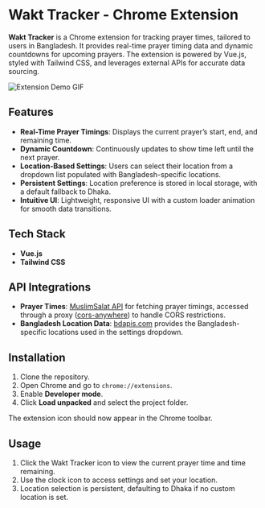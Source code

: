 # Wakt Tracker - Chrome Extension

**Wakt Tracker** is a Chrome extension for tracking prayer times, tailored to users in Bangladesh. It provides real-time prayer timing data and dynamic countdowns for upcoming prayers. The extension is powered by Vue.js, styled with Tailwind CSS, and leverages external APIs for accurate data sourcing.

![Extension Demo GIF](https://github.com/user-attachments/assets/563f5f04-8bf7-45fb-bbd9-97930cd64b70)

## Features

- **Real-Time Prayer Timings**: Displays the current prayer’s start, end, and remaining time.
- **Dynamic Countdown**: Continuously updates to show time left until the next prayer.
- **Location-Based Settings**: Users can select their location from a dropdown list populated with Bangladesh-specific locations.
- **Persistent Settings**: Location preference is stored in local storage, with a default fallback to Dhaka.
- **Intuitive UI**: Lightweight, responsive UI with a custom loader animation for smooth data transitions.

## Tech Stack

- **Vue.js**
- **Tailwind CSS**

## API Integrations

- **Prayer Times**: [MuslimSalat API](https://muslimsalat.com) for fetching prayer timings, accessed through a proxy ([cors-anywhere](https://cors-anywhere.herokuapp.com)) to handle CORS restrictions.
- **Bangladesh Location Data**: [bdapis.com](https://bdapis.com) provides the Bangladesh-specific locations used in the settings dropdown.

## Installation

1. Clone the repository.
2. Open Chrome and go to `chrome://extensions`.
3. Enable **Developer mode**.
4. Click **Load unpacked** and select the project folder.

The extension icon should now appear in the Chrome toolbar.

## Usage

1. Click the Wakt Tracker icon to view the current prayer time and time remaining.
2. Use the clock icon to access settings and set your location.
3. Location selection is persistent, defaulting to Dhaka if no custom location is set.
